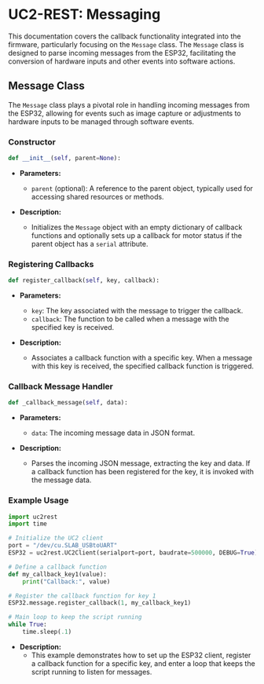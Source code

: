 # UC2-REST: Messaging

This documentation covers the callback functionality integrated into the firmware, particularly focusing on the `Message` class. The `Message` class is designed to parse incoming messages from the ESP32, facilitating the conversion of hardware inputs and other events into software actions.

## Message Class

The `Message` class plays a pivotal role in handling incoming messages from the ESP32, allowing for events such as image capture or adjustments to hardware inputs to be managed through software events.

### Constructor

```python
def __init__(self, parent=None):
```

- **Parameters:**
  - `parent` (optional): A reference to the parent object, typically used for accessing shared resources or methods.

- **Description:**
  - Initializes the `Message` object with an empty dictionary of callback functions and optionally sets up a callback for motor status if the parent object has a `serial` attribute.

### Registering Callbacks

```python
def register_callback(self, key, callback):
```

- **Parameters:**
  - `key`: The key associated with the message to trigger the callback.
  - `callback`: The function to be called when a message with the specified key is received.

- **Description:**
  - Associates a callback function with a specific key. When a message with this key is received, the specified callback function is triggered.

### Callback Message Handler

```python
def _callback_message(self, data):
```

- **Parameters:**
  - `data`: The incoming message data in JSON format.

- **Description:**
  - Parses the incoming JSON message, extracting the key and data. If a callback function has been registered for the key, it is invoked with the message data.

### Example Usage

```python
import uc2rest
import time

# Initialize the UC2 client
port = "/dev/cu.SLAB_USBtoUART"
ESP32 = uc2rest.UC2Client(serialport=port, baudrate=500000, DEBUG=True)

# Define a callback function
def my_callback_key1(value):
    print("Callback:", value)

# Register the callback function for key 1
ESP32.message.register_callback(1, my_callback_key1)

# Main loop to keep the script running
while True:
    time.sleep(.1)
```

- **Description:**
  - This example demonstrates how to set up the ESP32 client, register a callback function for a specific key, and enter a loop that keeps the script running to listen for messages.
